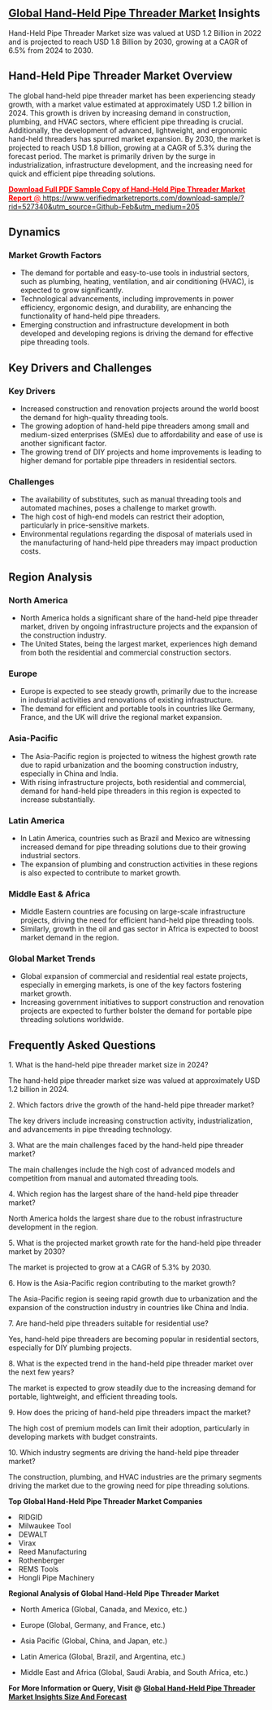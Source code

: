 <h2><a href="https://www.verifiedmarketreports.com/download-sample/?rid=527340&amp;utm_source=Github&amp;utm_medium=205" target="_blank">Global Hand-Held Pipe Threader Market</a> Insights</h2><p>Hand-Held Pipe Threader Market size was valued at USD 1.2 Billion in 2022 and is projected to reach USD 1.8 Billion by 2030, growing at a CAGR of 6.5% from 2024 to 2030.</p><p> <h2>Hand-Held Pipe Threader Market Overview</h2> <p>The global hand-held pipe threader market has been experiencing steady growth, with a market value estimated at approximately USD 1.2 billion in 2024. This growth is driven by increasing demand in construction, plumbing, and HVAC sectors, where efficient pipe threading is crucial. Additionally, the development of advanced, lightweight, and ergonomic hand-held threaders has spurred market expansion. By 2030, the market is projected to reach USD 1.8 billion, growing at a CAGR of 5.3% during the forecast period. The market is primarily driven by the surge in industrialization, infrastructure development, and the increasing need for quick and efficient pipe threading solutions.</p> <p><a href="#"><p><span class=""><span style="color: #ff0000;"><strong>Download Full PDF Sample Copy of Hand-Held Pipe Threader Market Report</strong> @ </span><a href="https://www.verifiedmarketreports.com/download-sample/?rid=527340&amp;utm_source=Github-Feb&amp;utm_medium=205" target="_blank">https://www.verifiedmarketreports.com/download-sample/?rid=527340&amp;utm_source=Github-Feb&amp;utm_medium=205</a></span></p></a></p> <h2>Dynamics</h2> <h3>Market Growth Factors</h3> <ul> <li>The demand for portable and easy-to-use tools in industrial sectors, such as plumbing, heating, ventilation, and air conditioning (HVAC), is expected to grow significantly.</li> <li>Technological advancements, including improvements in power efficiency, ergonomic design, and durability, are enhancing the functionality of hand-held pipe threaders.</li> <li>Emerging construction and infrastructure development in both developed and developing regions is driving the demand for effective pipe threading tools.</li> </ul> <h2>Key Drivers and Challenges</h2> <h3>Key Drivers</h3> <ul> <li>Increased construction and renovation projects around the world boost the demand for high-quality threading tools.</li> <li>The growing adoption of hand-held pipe threaders among small and medium-sized enterprises (SMEs) due to affordability and ease of use is another significant factor.</li> <li>The growing trend of DIY projects and home improvements is leading to higher demand for portable pipe threaders in residential sectors.</li> </ul> <h3>Challenges</h3> <ul> <li>The availability of substitutes, such as manual threading tools and automated machines, poses a challenge to market growth.</li> <li>The high cost of high-end models can restrict their adoption, particularly in price-sensitive markets.</li> <li>Environmental regulations regarding the disposal of materials used in the manufacturing of hand-held pipe threaders may impact production costs.</li> </ul> <h2>Region Analysis</h2> <h3>North America</h3> <ul> <li>North America holds a significant share of the hand-held pipe threader market, driven by ongoing infrastructure projects and the expansion of the construction industry.</li> <li>The United States, being the largest market, experiences high demand from both the residential and commercial construction sectors.</li> </ul> <h3>Europe</h3> <ul> <li>Europe is expected to see steady growth, primarily due to the increase in industrial activities and renovations of existing infrastructure.</li> <li>The demand for efficient and portable tools in countries like Germany, France, and the UK will drive the regional market expansion.</li> </ul> <h3>Asia-Pacific</h3> <ul> <li>The Asia-Pacific region is projected to witness the highest growth rate due to rapid urbanization and the booming construction industry, especially in China and India.</li> <li>With rising infrastructure projects, both residential and commercial, demand for hand-held pipe threaders in this region is expected to increase substantially.</li> </ul> <h3>Latin America</h3> <ul> <li>In Latin America, countries such as Brazil and Mexico are witnessing increased demand for pipe threading solutions due to their growing industrial sectors.</li> <li>The expansion of plumbing and construction activities in these regions is also expected to contribute to market growth.</li> </ul> <h3>Middle East & Africa</h3> <ul> <li>Middle Eastern countries are focusing on large-scale infrastructure projects, driving the need for efficient hand-held pipe threading tools.</li> <li>Similarly, growth in the oil and gas sector in Africa is expected to boost market demand in the region.</li> </ul> <h3>Global Market Trends</h3> <ul> <li>Global expansion of commercial and residential real estate projects, especially in emerging markets, is one of the key factors fostering market growth.</li> <li>Increasing government initiatives to support construction and renovation projects are expected to further bolster the demand for portable pipe threading solutions worldwide.</li> </ul> <h2>Frequently Asked Questions</h2> <p>1. What is the hand-held pipe threader market size in 2024?</p> <p>The hand-held pipe threader market size was valued at approximately USD 1.2 billion in 2024.</p> <p>2. Which factors drive the growth of the hand-held pipe threader market?</p> <p>The key drivers include increasing construction activity, industrialization, and advancements in pipe threading technology.</p> <p>3. What are the main challenges faced by the hand-held pipe threader market?</p> <p>The main challenges include the high cost of advanced models and competition from manual and automated threading tools.</p> <p>4. Which region has the largest share of the hand-held pipe threader market?</p> <p>North America holds the largest share due to the robust infrastructure development in the region.</p> <p>5. What is the projected market growth rate for the hand-held pipe threader market by 2030?</p> <p>The market is projected to grow at a CAGR of 5.3% by 2030.</p> <p>6. How is the Asia-Pacific region contributing to the market growth?</p> <p>The Asia-Pacific region is seeing rapid growth due to urbanization and the expansion of the construction industry in countries like China and India.</p> <p>7. Are hand-held pipe threaders suitable for residential use?</p> <p>Yes, hand-held pipe threaders are becoming popular in residential sectors, especially for DIY plumbing projects.</p> <p>8. What is the expected trend in the hand-held pipe threader market over the next few years?</p> <p>The market is expected to grow steadily due to the increasing demand for portable, lightweight, and efficient threading tools.</p> <p>9. How does the pricing of hand-held pipe threaders impact the market?</p> <p>The high cost of premium models can limit their adoption, particularly in developing markets with budget constraints.</p> <p>10. Which industry segments are driving the hand-held pipe threader market?</p> <p>The construction, plumbing, and HVAC industries are the primary segments driving the market due to the growing need for pipe threading solutions.</p> </p><p><strong>Top Global Hand-Held Pipe Threader Market Companies</strong></p><div data-test-id=""><p><li>RIDGID</li><li> Milwaukee Tool</li><li> DEWALT</li><li> Virax</li><li> Reed Manufacturing</li><li> Rothenberger</li><li> REMS Tools</li><li> Hongli Pipe Machinery</li></p><div><strong>Regional Analysis of&nbsp;Global Hand-Held Pipe Threader Market</strong></div><ul><li dir="ltr"><p dir="ltr">North America&nbsp;(Global, Canada, and Mexico, etc.)</p></li><li dir="ltr"><p dir="ltr">Europe (Global, Germany, and France, etc.)</p></li><li dir="ltr"><p dir="ltr">Asia Pacific&nbsp;(Global, China, and Japan, etc.)</p></li><li dir="ltr"><p dir="ltr">Latin America&nbsp;(Global, Brazil, and Argentina, etc.)</p></li><li dir="ltr">Middle East and Africa&nbsp;(Global, Saudi Arabia, and South Africa, etc.)</li></ul><p><strong>For More Information or Query, Visit @&nbsp;</strong><strong><a href="https://www.verifiedmarketreports.com/product/hand-held-pipe-threader-market/?utm_source=Github&amp;utm_medium=205" target="_blank">Global Hand-Held Pipe Threader Market Insights Size And Forecast</a></strong></p></div>
